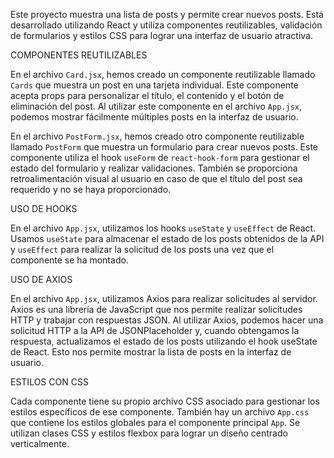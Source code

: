 Este proyecto muestra una lista de posts y permite crear nuevos posts. Está desarrollado utilizando React y utiliza componentes reutilizables, validación de formularios y estilos CSS para lograr una interfaz de usuario atractiva.


COMPONENTES REUTILIZABLES

En el archivo `Card.jsx`, hemos creado un componente reutilizable llamado `Cards` que muestra un post en una tarjeta individual. Este componente acepta props para personalizar el título, el contenido y el botón de eliminación del post. Al utilizar este componente en el archivo `App.jsx`, podemos mostrar fácilmente múltiples posts en la interfaz de usuario.

En el archivo `PostForm.jsx`, hemos creado otro componente reutilizable llamado `PostForm` que muestra un formulario para crear nuevos posts. Este componente utiliza el hook `useForm` de `react-hook-form` para gestionar el estado del formulario y realizar validaciones. También se proporciona retroalimentación visual al usuario en caso de que el título del post sea requerido y no se haya proporcionado.


USO DE HOOKS

En el archivo `App.jsx`, utilizamos los hooks `useState` y `useEffect` de React. Usamos `useState` para almacenar el estado de los posts obtenidos de la API y `useEffect` para realizar la solicitud de los posts una vez que el componente se ha montado. 


USO DE AXIOS

En el archivo `App.jsx`, utilizamos Axios para realizar solicitudes al servidor. Axios es una librería de JavaScript que nos permite realizar solicitudes HTTP y trabajar con respuestas JSON. Al utilizar Axios, podemos hacer una solicitud HTTP a la API de JSONPlaceholder y, cuando obtengamos la respuesta, actualizamos el estado de los posts utilizando el hook useState de React. Esto nos permite mostrar la lista de posts en la interfaz de usuario.


ESTILOS CON CSS

Cada componente tiene su propio archivo CSS asociado para gestionar los estilos específicos de ese componente. También hay un archivo `App.css` que contiene los estilos globales para el componente principal `App`. Se utilizan clases CSS y estilos flexbox para lograr un diseño centrado verticalmente.

